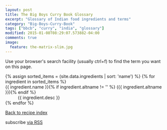 ```yaml
---
layout: post
title: The Big Boys Curry Book Glossary
excerpt: "Glossary of Indian food ingredients and terms"
category: "Big-Boys-Curry-Book"
tags: ["bbcb", "curry", "india", "glossary"]
modified: 2015-01-08T08:29:07.573882-04:00
comments: true
image:
  feature: the-matrix-slim.jpg
---
```


<div class="home">
<p>Use your browser's search facility (usually ctrl+f) to find the term you want on this page.</p>
<dl>
{% assign sorted_items = (site.data.ingredients | sort: 'name') %}
{% for ingredient in sorted_items %}
    <dt>{{ ingredient.name }}{% if ingredient.altname != '' %} ({{ ingredient.altname }}){% endif %}</dt>
    <dd class="padbot">{{ ingredient.desc }}</dd>
{% endfor %}
</dl>

<p><a href="/bbcb">Back to recipe index</a></p>

<p class="rss-subscribe">subscribe <a href="{{ "/feed.xml" | prepend: site.baseurl }}">via RSS</a></p>

</div>


